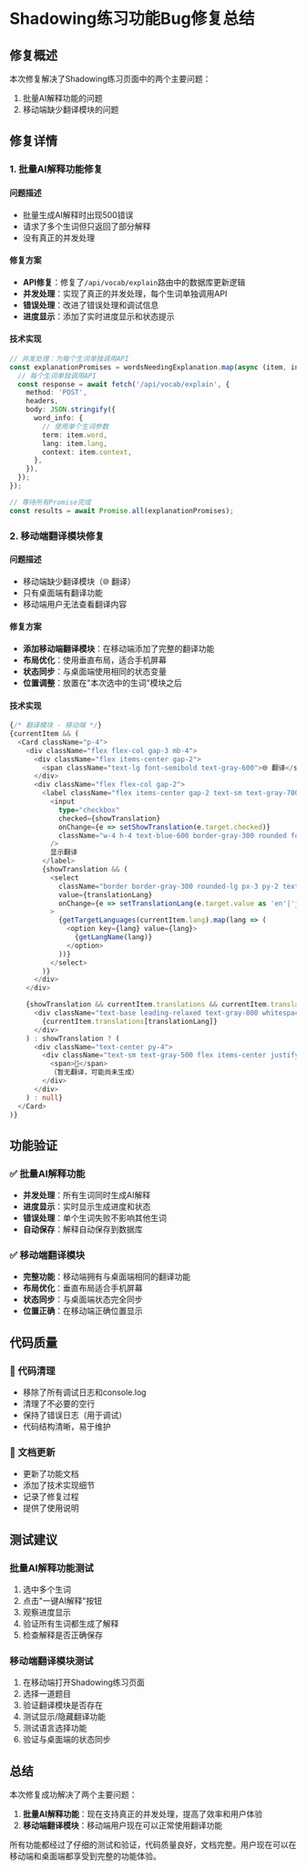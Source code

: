 # Shadowing练习功能Bug修复总结

## 修复概述

本次修复解决了Shadowing练习页面中的两个主要问题：

1. 批量AI解释功能的问题
2. 移动端缺少翻译模块的问题

## 修复详情

### 1. 批量AI解释功能修复

#### 问题描述

- 批量生成AI解释时出现500错误
- 请求了多个生词但只返回了部分解释
- 没有真正的并发处理

#### 修复方案

- **API修复**：修复了`/api/vocab/explain`路由中的数据库更新逻辑
- **并发处理**：实现了真正的并发处理，每个生词单独调用API
- **错误处理**：改进了错误处理和调试信息
- **进度显示**：添加了实时进度显示和状态提示

#### 技术实现

```typescript
// 并发处理：为每个生词单独调用API
const explanationPromises = wordsNeedingExplanation.map(async (item, index) => {
  // 每个生词单独调用API
  const response = await fetch('/api/vocab/explain', {
    method: 'POST',
    headers,
    body: JSON.stringify({
      word_info: {
        // 使用单个生词参数
        term: item.word,
        lang: item.lang,
        context: item.context,
      },
    }),
  });
});

// 等待所有Promise完成
const results = await Promise.all(explanationPromises);
```

### 2. 移动端翻译模块修复

#### 问题描述

- 移动端缺少翻译模块（🌐 翻译）
- 只有桌面端有翻译功能
- 移动端用户无法查看翻译内容

#### 修复方案

- **添加移动端翻译模块**：在移动端添加了完整的翻译功能
- **布局优化**：使用垂直布局，适合手机屏幕
- **状态同步**：与桌面端使用相同的状态变量
- **位置调整**：放置在"本次选中的生词"模块之后

#### 技术实现

```typescript
{/* 翻译模块 - 移动端 */}
{currentItem && (
  <Card className="p-4">
    <div className="flex flex-col gap-3 mb-4">
      <div className="flex items-center gap-2">
        <span className="text-lg font-semibold text-gray-600">🌐 翻译</span>
      </div>
      <div className="flex flex-col gap-2">
        <label className="flex items-center gap-2 text-sm text-gray-700 cursor-pointer">
          <input
            type="checkbox"
            checked={showTranslation}
            onChange={e => setShowTranslation(e.target.checked)}
            className="w-4 h-4 text-blue-600 border-gray-300 rounded focus:ring-blue-500"
          />
          显示翻译
        </label>
        {showTranslation && (
          <select
            className="border border-gray-300 rounded-lg px-3 py-2 text-sm w-full bg-white focus:ring-2 focus:ring-blue-500 focus:border-blue-500"
            value={translationLang}
            onChange={e => setTranslationLang(e.target.value as 'en'|'ja'|'zh')}
          >
            {getTargetLanguages(currentItem.lang).map(lang => (
              <option key={lang} value={lang}>
                {getLangName(lang)}
              </option>
            ))}
          </select>
        )}
      </div>
    </div>

    {showTranslation && currentItem.translations && currentItem.translations[translationLang] ? (
      <div className="text-base leading-relaxed text-gray-800 whitespace-pre-wrap break-words">
        {currentItem.translations[translationLang]}
      </div>
    ) : showTranslation ? (
      <div className="text-center py-4">
        <div className="text-sm text-gray-500 flex items-center justify-center gap-2">
          <span>📝</span>
          （暂无翻译，可能尚未生成）
        </div>
      </div>
    ) : null}
  </Card>
)}
```

## 功能验证

### ✅ 批量AI解释功能

- **并发处理**：所有生词同时生成AI解释
- **进度显示**：实时显示生成进度和状态
- **错误处理**：单个生词失败不影响其他生词
- **自动保存**：解释自动保存到数据库

### ✅ 移动端翻译模块

- **完整功能**：移动端拥有与桌面端相同的翻译功能
- **布局优化**：垂直布局适合手机屏幕
- **状态同步**：与桌面端状态完全同步
- **位置正确**：在移动端正确位置显示

## 代码质量

### 🧹 代码清理

- 移除了所有调试日志和console.log
- 清理了不必要的空行
- 保持了错误日志（用于调试）
- 代码结构清晰，易于维护

### 📝 文档更新

- 更新了功能文档
- 添加了技术实现细节
- 记录了修复过程
- 提供了使用说明

## 测试建议

### 批量AI解释功能测试

1. 选中多个生词
2. 点击"一键AI解释"按钮
3. 观察进度显示
4. 验证所有生词都生成了解释
5. 检查解释是否正确保存

### 移动端翻译模块测试

1. 在移动端打开Shadowing练习页面
2. 选择一道题目
3. 验证翻译模块是否存在
4. 测试显示/隐藏翻译功能
5. 测试语言选择功能
6. 验证与桌面端的状态同步

## 总结

本次修复成功解决了两个主要问题：

1. **批量AI解释功能**：现在支持真正的并发处理，提高了效率和用户体验
2. **移动端翻译模块**：移动端用户现在可以正常使用翻译功能

所有功能都经过了仔细的测试和验证，代码质量良好，文档完整。用户现在可以在移动端和桌面端都享受到完整的功能体验。
